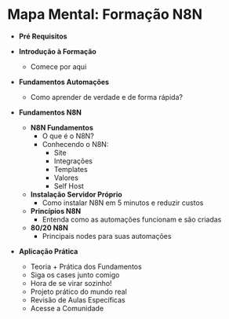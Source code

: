 # Mapa Mental: Formação N8N

- **Pré Requisitos**

- **Introdução à Formação**
  - Comece por aqui

- **Fundamentos Automações**
  - Como aprender de verdade e de forma rápida?

- **Fundamentos N8N**
  - **N8N Fundamentos**
    - O que é o N8N?
    - Conhecendo o N8N:
      - Site
      - Integrações
      - Templates
      - Valores
      - Self Host
  - **Instalação Servidor Próprio**
    - Como instalar N8N em 5 minutos e reduzir custos
  - **Princípios N8N**
    - Entenda como as automações funcionam e são criadas
  - **80/20 N8N**
    - Principais nodes para suas automações

- **Aplicação Prática**
  - Teoria + Prática dos Fundamentos
  - Siga os cases junto comigo
  - Hora de se virar sozinho!
  - Projeto prático do mundo real
  - Revisão de Aulas Específicas
  - Acesse a Comunidade
